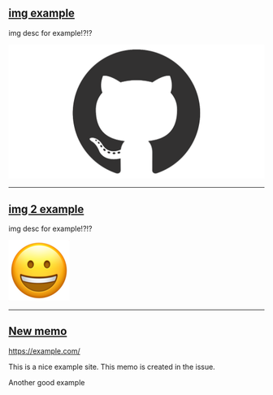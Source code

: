 ## [img example](https://example.com/img)

img desc for example!?!?

![](img/github-mark.png)

----

## [img 2 example](https://example.com/img2)

img desc for example!?!?

![](img/face.png)

----

## [New memo](https://example.com/)

https://example.com/

This is a nice example site.
This memo is created in the issue.

Another good example
